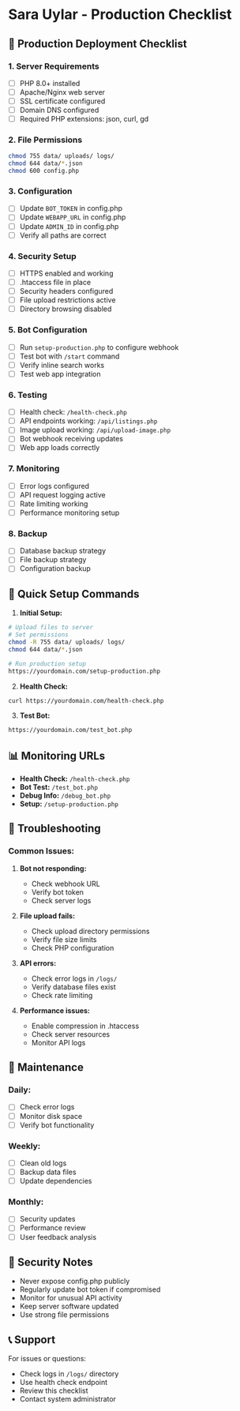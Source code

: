 # Sara Uylar - Production Checklist

## 🚀 Production Deployment Checklist

### 1. Server Requirements
- [ ] PHP 8.0+ installed
- [ ] Apache/Nginx web server
- [ ] SSL certificate configured
- [ ] Domain DNS configured
- [ ] Required PHP extensions: json, curl, gd

### 2. File Permissions
```bash
chmod 755 data/ uploads/ logs/
chmod 644 data/*.json
chmod 600 config.php
```

### 3. Configuration
- [ ] Update `BOT_TOKEN` in config.php
- [ ] Update `WEBAPP_URL` in config.php  
- [ ] Update `ADMIN_ID` in config.php
- [ ] Verify all paths are correct

### 4. Security Setup
- [ ] HTTPS enabled and working
- [ ] .htaccess file in place
- [ ] Security headers configured
- [ ] File upload restrictions active
- [ ] Directory browsing disabled

### 5. Bot Configuration
- [ ] Run `setup-production.php` to configure webhook
- [ ] Test bot with `/start` command
- [ ] Verify inline search works
- [ ] Test web app integration

### 6. Testing
- [ ] Health check: `/health-check.php`
- [ ] API endpoints working: `/api/listings.php`
- [ ] Image upload working: `/api/upload-image.php`
- [ ] Bot webhook receiving updates
- [ ] Web app loads correctly

### 7. Monitoring
- [ ] Error logs configured
- [ ] API request logging active
- [ ] Rate limiting working
- [ ] Performance monitoring setup

### 8. Backup
- [ ] Database backup strategy
- [ ] File backup strategy
- [ ] Configuration backup

## 🔧 Quick Setup Commands

1. **Initial Setup:**
```bash
# Upload files to server
# Set permissions
chmod -R 755 data/ uploads/ logs/
chmod 644 data/*.json

# Run production setup
https://yourdomain.com/setup-production.php
```

2. **Health Check:**
```bash
curl https://yourdomain.com/health-check.php
```

3. **Test Bot:**
```bash
https://yourdomain.com/test_bot.php
```

## 📊 Monitoring URLs

- **Health Check:** `/health-check.php`
- **Bot Test:** `/test_bot.php`
- **Debug Info:** `/debug_bot.php`
- **Setup:** `/setup-production.php`

## 🚨 Troubleshooting

### Common Issues:

1. **Bot not responding:**
   - Check webhook URL
   - Verify bot token
   - Check server logs

2. **File upload fails:**
   - Check upload directory permissions
   - Verify file size limits
   - Check PHP configuration

3. **API errors:**
   - Check error logs in `/logs/`
   - Verify database files exist
   - Check rate limiting

4. **Performance issues:**
   - Enable compression in .htaccess
   - Check server resources
   - Monitor API logs

## 📝 Maintenance

### Daily:
- [ ] Check error logs
- [ ] Monitor disk space
- [ ] Verify bot functionality

### Weekly:
- [ ] Clean old logs
- [ ] Backup data files
- [ ] Update dependencies

### Monthly:
- [ ] Security updates
- [ ] Performance review
- [ ] User feedback analysis

## 🔐 Security Notes

- Never expose config.php publicly
- Regularly update bot token if compromised
- Monitor for unusual API activity
- Keep server software updated
- Use strong file permissions

## 📞 Support

For issues or questions:
- Check logs in `/logs/` directory
- Use health check endpoint
- Review this checklist
- Contact system administrator